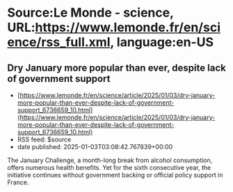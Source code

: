 # Source:Le Monde - science, URL:https://www.lemonde.fr/en/science/rss_full.xml, language:en-US

## Dry January more popular than ever, despite lack of government support
 - [https://www.lemonde.fr/en/science/article/2025/01/03/dry-january-more-popular-than-ever-despite-lack-of-government-support_6736659_10.html](https://www.lemonde.fr/en/science/article/2025/01/03/dry-january-more-popular-than-ever-despite-lack-of-government-support_6736659_10.html)
 - RSS feed: $source
 - date published: 2025-01-03T03:08:42.767839+00:00

The January Challenge, a month-long break from alcohol consumption, offers numerous health benefits. Yet for the sixth consecutive year, the initiative continues without government backing or official policy support in France.

